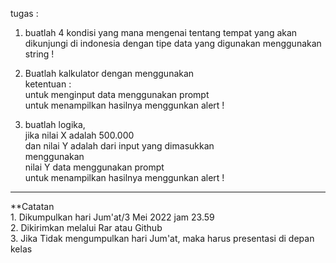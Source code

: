 tugas :

1. buatlah 4 kondisi yang mana mengenai tentang tempat yang akan dikunjungi di indonesia dengan tipe data yang digunakan menggunakan string !

2. Buatlah kalkulator dengan menggunakan <br>
ketentuan :<br>
untuk menginput data menggunakan prompt<br>
untuk menampilkan hasilnya menggunkan  alert !<br>

3. buatlah logika,<br>
jika nilai X adalah 500.000<br>
dan nilai Y adalah dari input yang dimasukkan<br>
menggunakan <br>
nilai Y  data menggunakan prompt<br>
untuk menampilkan hasilnya menggunkan  alert !<br>

<hr>
**Catatan<br>
1. Dikumpulkan hari Jum'at/3 Mei 2022 jam 23.59<br>
2. Dikirimkan melalui Rar atau Github<br>
3. Jika Tidak mengumpulkan hari Jum'at, maka harus presentasi di depan kelas<br>
 
